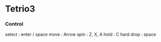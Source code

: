 # Tetrio3
### Control
select : enter / space
move : Arrow
spin : Z, X, A
hold : C
hard drop : space
